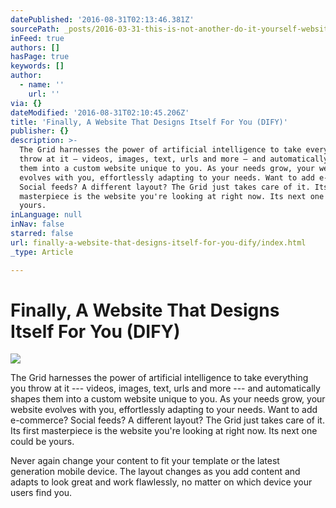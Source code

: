 ```yaml
---
datePublished: '2016-08-31T02:13:46.381Z'
sourcePath: _posts/2016-03-31-this-is-not-another-do-it-yourself-website-builder.md
inFeed: true
authors: []
hasPage: true
keywords: []
author:
  - name: ''
    url: ''
via: {}
dateModified: '2016-08-31T02:10:45.206Z'
title: 'Finally, A Website That Designs Itself For You (DIFY)'
publisher: {}
description: >-
  The Grid harnesses the power of artificial intelligence to take everything you
  throw at it — videos, images, text, urls and more — and automatically shapes
  them into a custom website unique to you. As your needs grow, your website
  evolves with you, effortlessly adapting to your needs. Want to add e-commerce?
  Social feeds? A different layout? The Grid just takes care of it. Its first
  masterpiece is the website you're looking at right now. Its next one could be
  yours.
inLanguage: null
inNav: false
starred: false
url: finally-a-website-that-designs-itself-for-you-dify/index.html
_type: Article

---
```

# **Finally, A Website That Designs Itself For You (DIFY)**
![](https://the-grid-user-content.s3-us-west-2.amazonaws.com/bb9df00d-4d42-457d-a6c4-9b681d77b695.jpg)

The Grid harnesses the power of artificial intelligence to take everything you throw at it --- videos, images, text, urls and more --- and automatically shapes them into a custom website unique to you. As your needs grow, your website evolves with you, effortlessly adapting to your needs. Want to add e-commerce? Social feeds? A different layout? The Grid just takes care of it. Its first masterpiece is the website you're looking at right now. Its next one could be yours.

Never again change your content to fit your template or the latest generation mobile device. The layout changes as you add content and adapts to look great and work flawlessly, no matter on which device your users find you.